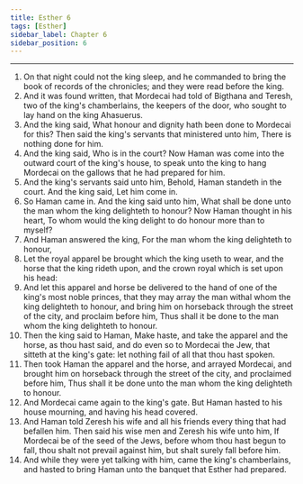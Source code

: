```yaml
---
title: Esther 6
tags: [Esther]
sidebar_label: Chapter 6
sidebar_position: 6
---
```


---
1. On that night could not the king sleep, and he commanded to bring the book of records of the chronicles; and they were read before the king.
2. And it was found written, that Mordecai had told of Bigthana and Teresh, two of the king's chamberlains, the keepers of the door, who sought to lay hand on the king Ahasuerus.
3. And the king said, What honour and dignity hath been done to Mordecai for this? Then said the king's servants that ministered unto him, There is nothing done for him.
4. And the king said, Who is in the court? Now Haman was come into the outward court of the king's house, to speak unto the king to hang Mordecai on the gallows that he had prepared for him.
5. And the king's servants said unto him, Behold, Haman standeth in the court. And the king said, Let him come in.
6. So Haman came in. And the king said unto him, What shall be done unto the man whom the king delighteth to honour? Now Haman thought in his heart, To whom would the king delight to do honour more than to myself?
7. And Haman answered the king, For the man whom the king delighteth to honour,
8. Let the royal apparel be brought which the king useth to wear, and the horse that the king rideth upon, and the crown royal which is set upon his head:
9. And let this apparel and horse be delivered to the hand of one of the king's most noble princes, that they may array the man withal whom the king delighteth to honour, and bring him on horseback through the street of the city, and proclaim before him, Thus shall it be done to the man whom the king delighteth to honour.
10. Then the king said to Haman, Make haste, and take the apparel and the horse, as thou hast said, and do even so to Mordecai the Jew, that sitteth at the king's gate: let nothing fail of all that thou hast spoken.
11. Then took Haman the apparel and the horse, and arrayed Mordecai, and brought him on horseback through the street of the city, and proclaimed before him, Thus shall it be done unto the man whom the king delighteth to honour.
12. And Mordecai came again to the king's gate. But Haman hasted to his house mourning, and having his head covered.
13. And Haman told Zeresh his wife and all his friends every thing that had befallen him. Then said his wise men and Zeresh his wife unto him, If Mordecai be of the seed of the Jews, before whom thou hast begun to fall, thou shalt not prevail against him, but shalt surely fall before him.
14. And while they were yet talking with him, came the king's chamberlains, and hasted to bring Haman unto the banquet that Esther had prepared.